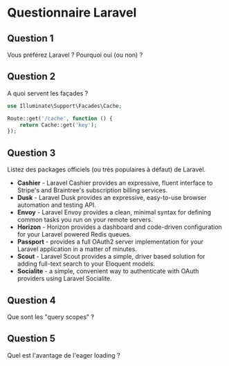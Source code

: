 # Questionnaire Laravel

## Question 1

Vous préférez Laravel ? Pourquoi oui (ou non) ?

## Question 2

A quoi servent les façades ?

```php
use Illuminate\Support\Facades\Cache;

Route::get('/cache', function () {
    return Cache::get('key');
});
```


## Question 3

Listez des packages officiels (ou très populaires à défaut) de Laravel.

- **Cashier** - Laravel Cashier provides an expressive, fluent interface to Stripe's and Braintree's subscription billing services.
- **Dusk** - Laravel Dusk provides an expressive, easy-to-use browser automation and testing API.
- **Envoy** - Laravel Envoy provides a clean, minimal syntax for defining common tasks you run on your remote servers.
- **Horizon** - Horizon provides a dashboard and code-driven configuration for your Laravel powered Redis queues.
- **Passport** - provides a full OAuth2 server implementation for your Laravel application in a matter of minutes.
- **Scout** - Laravel Scout provides a simple, driver based solution for adding full-text search to your Eloquent models.
- **Socialite** - a simple, convenient way to authenticate with OAuth providers using Laravel Socialite.

## Question 4

Que sont les "query scopes" ?

## Question 5

Quel est l'avantage de l'eager loading ?
